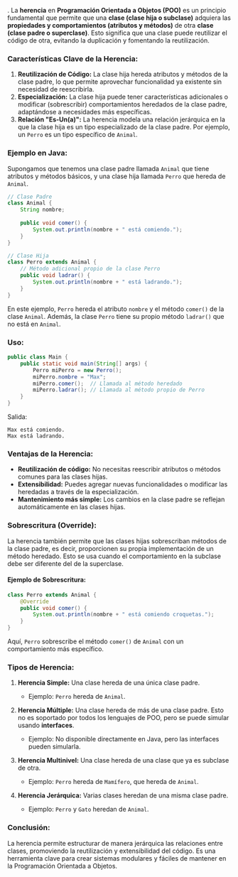 .
La **herencia** en **Programación Orientada a Objetos (POO)** es un principio fundamental que permite que una **clase (clase hija o subclase)** adquiera las **propiedades y comportamientos (atributos y métodos)** de otra **clase (clase padre o superclase)**. Esto significa que una clase puede reutilizar el código de otra, evitando la duplicación y fomentando la reutilización.

### **Características Clave de la Herencia:**
1. **Reutilización de Código:** La clase hija hereda atributos y métodos de la clase padre, lo que permite aprovechar funcionalidad ya existente sin necesidad de reescribirla.
2. **Especialización:** La clase hija puede tener características adicionales o modificar (sobrescribir) comportamientos heredados de la clase padre, adaptándose a necesidades más específicas.
3. **Relación "Es-Un(a)":** La herencia modela una relación jerárquica en la que la clase hija es un tipo especializado de la clase padre. Por ejemplo, un `Perro` es un tipo específico de `Animal`.

### **Ejemplo en Java:**
Supongamos que tenemos una clase padre llamada `Animal` que tiene atributos y métodos básicos, y una clase hija llamada `Perro` que hereda de `Animal`.

```java
// Clase Padre
class Animal {
    String nombre;
    
    public void comer() {
        System.out.println(nombre + " está comiendo.");
    }
}

// Clase Hija
class Perro extends Animal {
    // Método adicional propio de la clase Perro
    public void ladrar() {
        System.out.println(nombre + " está ladrando.");
    }
}
```

En este ejemplo, `Perro` hereda el atributo `nombre` y el método `comer()` de la clase `Animal`. Además, la clase `Perro` tiene su propio método `ladrar()` que no está en `Animal`.

### **Uso:**
```java
public class Main {
    public static void main(String[] args) {
        Perro miPerro = new Perro();
        miPerro.nombre = "Max";
        miPerro.comer();  // Llamada al método heredado
        miPerro.ladrar(); // Llamada al método propio de Perro
    }
}
```

Salida:
```
Max está comiendo.
Max está ladrando.
```

### **Ventajas de la Herencia:**
- **Reutilización de código:** No necesitas reescribir atributos o métodos comunes para las clases hijas.
- **Extensibilidad:** Puedes agregar nuevas funcionalidades o modificar las heredadas a través de la especialización.
- **Mantenimiento más simple:** Los cambios en la clase padre se reflejan automáticamente en las clases hijas.

### **Sobrescritura (Override):**
La herencia también permite que las clases hijas sobrescriban métodos de la clase padre, es decir, proporcionen su propia implementación de un método heredado. Esto se usa cuando el comportamiento en la subclase debe ser diferente del de la superclase.

#### Ejemplo de Sobrescritura:
```java
class Perro extends Animal {
    @Override
    public void comer() {
        System.out.println(nombre + " está comiendo croquetas.");
    }
}
```

Aquí, `Perro` sobrescribe el método `comer()` de `Animal` con un comportamiento más específico.

### **Tipos de Herencia:**

1. **Herencia Simple:** Una clase hereda de una única clase padre.
   - Ejemplo: `Perro` hereda de `Animal`.

2. **Herencia Múltiple:** Una clase hereda de más de una clase padre. Esto no es soportado por todos los lenguajes de POO, pero se puede simular usando **interfaces**.
   - Ejemplo: No disponible directamente en Java, pero las interfaces pueden simularla.

3. **Herencia Multinivel:** Una clase hereda de una clase que ya es subclase de otra.
   - Ejemplo: `Perro` hereda de `Mamífero`, que hereda de `Animal`.

4. **Herencia Jerárquica:** Varias clases heredan de una misma clase padre.
   - Ejemplo: `Perro` y `Gato` heredan de `Animal`.

### **Conclusión:**
La herencia permite estructurar de manera jerárquica las relaciones entre clases, promoviendo la reutilización y extensibilidad del código. Es una herramienta clave para crear sistemas modulares y fáciles de mantener en la Programación Orientada a Objetos.